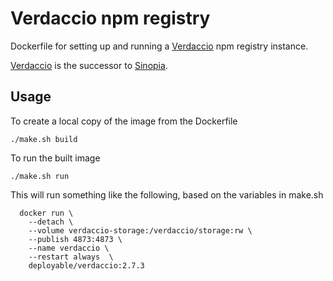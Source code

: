 # Verdaccio npm registry

Dockerfile for setting up and running a [Verdaccio](http://www.verdaccio.org/) npm registry instance. 

[Verdaccio](https://github.com/verdaccio/verdaccio) is the successor to [Sinopia](https://github.com/rlidwka/sinopia).

## Usage

To create a local copy of the image from the Dockerfile
```
./make.sh build
```
To run the built image
```
./make.sh run
```
This will run something like the following, based on the variables in make.sh
```
  docker run \
    --detach \
    --volume verdaccio-storage:/verdaccio/storage:rw \
    --publish 4873:4873 \
    --name verdaccio \
    --restart always  \
    deployable/verdaccio:2.7.3
```
